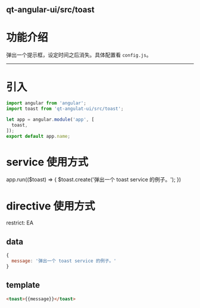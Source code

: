 qt-angular-ui/src/toast
---

# 功能介绍
弹出一个提示框，设定时间之后消失。具体配置看 `config.js`。

---

# 引入

```javascript
import angular from 'angular';
import toast from 'qt-angulat-ui/src/toast';

let app = angular.module('app', [
  toast,
]);
export default app.name;
```

# service 使用方式

app.run(($toast) => {
  $toast.create('弹出一个 toast service 的例子。');
})

# directive 使用方式
restrict: EA

## data

```javascript
{
  message: '弹出一个 toast service 的例子。'
}
```
## template

```html
<toast>{{message}}</toast>
```
